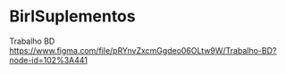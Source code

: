 # BirlSuplementos
Trabalho BD
https://www.figma.com/file/pRYnvZxcmGgdeo06OLtw9W/Trabalho-BD?node-id=102%3A441
